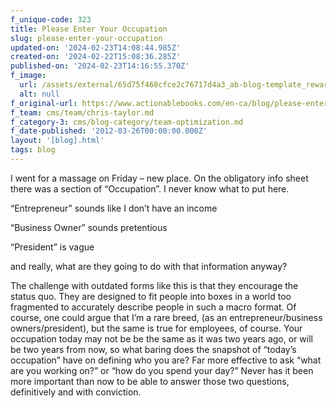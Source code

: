 ```yaml
---
f_unique-code: 323
title: Please Enter Your Occupation
slug: please-enter-your-occupation
updated-on: '2024-02-23T14:08:44.985Z'
created-on: '2024-02-22T15:08:36.285Z'
published-on: '2024-02-23T14:16:55.370Z'
f_image:
  url: /assets/external/65d75f468cfce2c76717d4a3_ab-blog-template_reward.jpeg
  alt: null
f_original-url: https://www.actionablebooks.com/en-ca/blog/please-enter-your-occupation/
f_team: cms/team/chris-taylor.md
f_category-3: cms/blog-category/team-optimization.md
f_date-published: '2012-03-26T00:00:00.000Z'
layout: '[blog].html'
tags: blog
---
```


I went for a massage on Friday – new place. On the obligatory info sheet there was a section of “Occupation”. I never know what to put here.

“Entrepreneur” sounds like I don’t have an income

“Business Owner” sounds pretentious

“President” is vague

and really, what are they going to do with that information anyway?

The challenge with outdated forms like this is that they encourage the status quo. They are designed to fit people into boxes in a world too fragmented to accurately describe people in such a macro format. Of course, one could argue that I’m a rare breed, (as an entrepreneur/business owners/president), but the same is true for employees, of course. Your occupation today may not be be the same as it was two years ago, or will be two years from now, so what baring does the snapshot of “today’s occupation” have on defining who you are? Far more effective to ask “what are you working on?” or “how do you spend your day?” Never has it been more important than now to be able to answer those two questions, definitively and with conviction.
